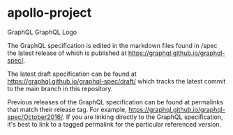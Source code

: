 # apollo-project

GraphQL
GraphQL Logo

The GraphQL specification is edited in the markdown files found in /spec the latest release of which is published at https://graphql.github.io/graphql-spec/.

The latest draft specification can be found at https://graphql.github.io/graphql-spec/draft/ which tracks the latest commit to the main branch in this repository.

Previous releases of the GraphQL specification can be found at permalinks that match their release tag. For example, https://graphql.github.io/graphql-spec/October2016/. If you are linking directly to the GraphQL specification, it's best to link to a tagged permalink for the particular referenced version.
